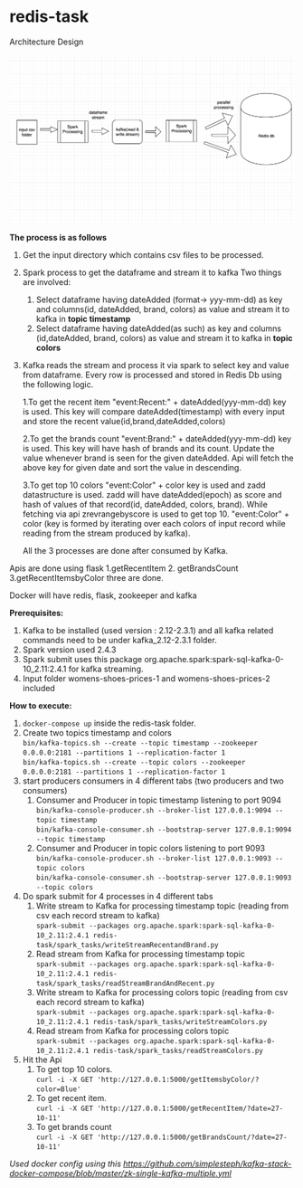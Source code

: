 # redis-task
Architecture Design

![design](design.png)

**The process is as follows**

1. Get the input directory which contains csv files to be processed.

2. Spark process to get the dataframe and stream it to kafka
   Two things are involved:
   1. Select dataframe having dateAdded (format-> yyy-mm-dd)
   as key and columns(id, dateAdded, brand, colors) as value and 
   stream it to kafka in **topic timestamp**
   2. Select dataframe having dateAdded(as such) as key and columns
   (id,dateAdded, brand, colors) as value and stream it to kafka
   in **topic colors**

3. Kafka reads the stream and process it via spark to select
   key and value from dataframe.
   Every row is processed and stored in Redis Db using the following
   logic.
   
   1.To get the recent item "event:Recent:" + dateAdded(yyy-mm-dd)
   key is used. This key will compare dateAdded(timestamp) with every
   input and store the recent value(id,brand,dateAdded,colors)
   
   2.To get the brands count "event:Brand:" + dateAdded(yyy-mm-dd) key is used.
   This key will have hash of brands and its count. Update the value whenever
   brand is seen for the given dateAdded. Api will fetch the above key for given date
   and sort the value in descending.
   
   3.To get top 10 colors "event:Color" + color key is used and zadd datastructure is used.
   zadd will have dateAdded(epoch) as score and hash of values of that
   record(id, dateAdded, colors, brand). While fetching via api zrevrangebyscore
   is used to get top 10. "event:Color" + color (key is formed by iterating over
   each colors of input record while reading from the stream produced by kafka).
   
   All the 3 processes are done after consumed by Kafka.
   
Apis are done using flask
1.getRecentItem 2. getBrandsCount 3.getRecentItemsbyColor three
are done. 

Docker will have redis, flask, zookeeper and kafka

**Prerequisites:**
1. Kafka to be installed (used version : 2.12-2.3.1) and all kafka related
commands need to be under kafka_2.12-2.3.1 folder.
2. Spark version used 2.4.3
3. Spark submit uses this package org.apache.spark:spark-sql-kafka-0-10_2.11:2.4.1 for kafka
streaming.
4. Input folder womens-shoes-prices-1 and womens-shoes-prices-2 included

**How to execute:**
1. `docker-compose up` inside the redis-task folder.
2. Create two topics timestamp and colors  
  `bin/kafka-topics.sh --create --topic timestamp --zookeeper 0.0.0.0:2181 --partitions 1 --replication-factor 1`  
  `bin/kafka-topics.sh --create --topic colors --zookeeper 0.0.0.0:2181 --partitions 1 --replication-factor 1`
3. start producers consumers in 4 different tabs
   (two producers and two consumers)
   1. Consumer and Producer in topic timestamp listening to port 9094  
   `bin/kafka-console-producer.sh --broker-list 127.0.0.1:9094 --topic timestamp`  
   `bin/kafka-console-consumer.sh --bootstrap-server 127.0.0.1:9094 --topic timestamp`
   2. Consumer and Producer in topic colors listening to port 9093  
   `bin/kafka-console-producer.sh --broker-list 127.0.0.1:9093 --topic colors`    
   `bin/kafka-console-consumer.sh --bootstrap-server 127.0.0.1:9093 --topic colors`
4. Do spark submit for 4 processes in 4 different tabs
   1. Write stream to Kafka for processing timestamp topic (reading from csv each record stream to kafka)   
   `spark-submit --packages org.apache.spark:spark-sql-kafka-0-10_2.11:2.4.1 redis-task/spark_tasks/writeStreamRecentandBrand.py`
   2. Read stream from Kafka for processing timestamp topic      
   `spark-submit --packages org.apache.spark:spark-sql-kafka-0-10_2.11:2.4.1 redis-task/spark_tasks/readStreamBrandAndRecent.py`
   3. Write stream to Kafka for processing colors topic (reading from csv each record stream to kafka)   
   `spark-submit --packages org.apache.spark:spark-sql-kafka-0-10_2.11:2.4.1 redis-task/spark_tasks/writeStreamColors.py`
   2. Read stream from Kafka for processing colors topic      
   `spark-submit --packages org.apache.spark:spark-sql-kafka-0-10_2.11:2.4.1 redis-task/spark_tasks/readStreamColors.py`
5. Hit the Api  
   1. To get top 10 colors.   
   `curl -i -X GET 'http://127.0.0.1:5000/getItemsbyColor/?color=Blue'`
   2. To get recent item.  
   `curl -i -X GET 'http://127.0.0.1:5000/getRecentItem/?date=27-10-11'`
   3. To get brands count   
   `curl -i -X GET 'http://127.0.0.1:5000/getBrandsCount/?date=27-10-11'`
   
*Used docker config using this https://github.com/simplesteph/kafka-stack-docker-compose/blob/master/zk-single-kafka-multiple.yml*
